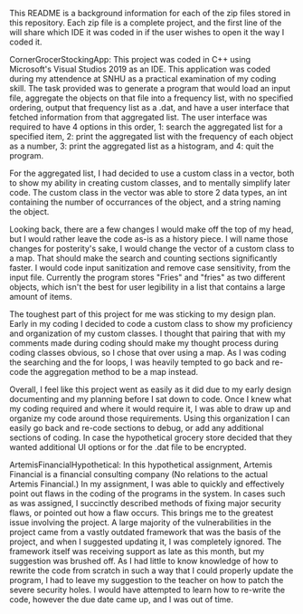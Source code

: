 This README is a background information for each of the zip files stored in this repository.
Each zip file is a complete project, and the first line of the will share which IDE it was coded
in if the user wishes to open it the way I coded it.

CornerGrocerStockingApp:
This project was coded in C++ using Microsoft's Visual Studios 2019 as an IDE. This application
was coded during my attendence at SNHU as a practical examination of my coding skill. The task
provided was to generate a program that would load an input file, aggregate the objects on that
file into a frequency list, with no specified ordering, output that frequency list as a .dat,
and have a user interface that fetched information from that aggregated list. The user interface
was required to have 4 options in this order, 1: search the aggregated list for a specified item,
2: print the aggregated list with the frequency of each object as a number, 3: print the aggregated list as a histogram, and 4: quit the program.

For the aggregated list, I had decided to use a custom class in a vector, both to show my ability
in creating custom classes, and to mentally simplify later code. The custom class in the vector
was able to store 2 data types, an int containing the number of occurrances of the object, and a
string naming the object.

Looking back, there are a few changes I would make off the top of my head, but I would rather
leave the code as-is as a history piece. I will name those changes for posterity's sake, I
would change the vector of a custom class to a map. That should make the search and counting
sections significantly faster. I would code input sanitization and remove case sensitivity, from
the input file. Currently the program stores "Fries" and "fries" as two different objects, which
isn't the best for user legibility in a list that contains a large amount of items.

The toughest part of this project for me was sticking to my design plan. Early in my coding I
decided to code a custom class to show my proficiency and organization of my custom classes.
I thought that pairing that with my comments made during coding should make my thought process
during coding classes obvious, so I chose that over using a map. As I was coding the searching
and the for loops, I was heavily tempted to go back and re-code the aggregation method to be a
map instead.

Overall, I feel like this project went as easily as it did due to my early design documenting
and my planning before I sat down to code. Once I knew what my coding required and where it would
require it, I was able to draw up and organize my code around those requirements. Using this organization I can easily go back and re-code sections to debug, or add any additional sections
of coding. In case the hypothetical grocery store decided that they wanted additional UI options
or for the .dat file to be encrypted.

ArtemisFinancialHypothetical:
In this hypothetical assignment, Artemis Financial is a financial consulting company (No relations to the actual Artemis Financial.) In my assignment, I was able to quickly and effectively point out flaws in the coding of the programs in the system. In cases such as was assigned, I succinctly described methods of fixing major security flaws, or pointed out how a flaw occurs. This brings me to the greatest issue involving the project. A large majority of the vulnerabilities in the project came from a vastly outdated framework that was the basis of the project, and when I suggested updating it, I was completely ignored. The framework itself was receiving support as late as this month, but my suggestion was brushed off. As I had little to know knowledge of how to rewrite the code from scratch in such a way that I could properly update the program, I had to leave my suggestion to the teacher on how to patch the severe security holes. I would have attempted to learn how to re-write the code, however the due date came up, and I was out of time.
